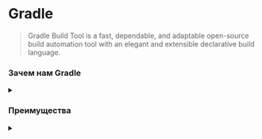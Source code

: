 # Gradle

>Gradle Build Tool is a fast, dependable, 
and adaptable open-source build automation tool 
with an elegant and extensible declarative build language.

### Зачем нам Gradle
<details>
<summary></summary>

- Собирать проект (сборка apk, aar, jar)
- Запускать тесты
- Удобно подключать сторонний код (библиотеки)
- Генерировать/трансформировать код
- Обфусцировать код
- Автоматизировать любую логику сборочного процесса

</details>

### Преимущества
<details>
<summary></summary>

- Базируется на JVM
- Обладает высокой производительностью
- Легко масштабируется на любой проект
- Легко использовать
- Легко отлаживать
- Имеет встроенную поддержку IDE

</details>